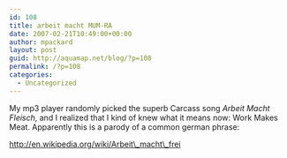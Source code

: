 ```yaml
---
id: 108
title: arbeit macht MUM-RA
date: 2007-02-21T10:49:00+00:00
author: mpackard
layout: post
guid: http://aquamap.net/blog/?p=108
permalink: /?p=108
categories:
  - Uncategorized
---
```

My mp3 player randomly picked the superb Carcass song _Arbeit Macht Fleisch_, and I realized that I kind of knew what it means now: Work Makes Meat. Apparently this is a parody of a common german phrase:

http://en.wikipedia.org/wiki/Arbeit\_macht\_frei